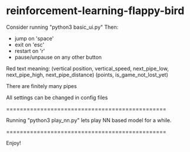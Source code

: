 # reinforcement-learning-flappy-bird

Consider running "python3 basic_ui.py"
Then:
- jump on 'space'
- exit on 'esc'
- restart on 'r'
- pause/unpause on any other button

Red text meaning:
(vertical position, vertical_speed, next_pipe_low, next_pipe_high, next_pipe_distance)
(points, is_game_not_lost_yet)

There are finitely many pipes

All settings can be changed in config files

===============================================

Running "python3 play_nn.py" lets play NN based model for a while.

===============================================

Enjoy!

